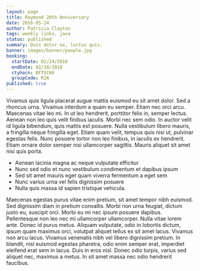 ```yaml
---
layout: page
title: Raymond 20th Anniversary
date: 2016-05-24
author: Patricia Clayton
tags: weekly links, java
status: published
summary: Duis dolor ex, luctus quis.
banner: images/banner/people.jpg
booking:
  startDate: 02/24/2018
  endDate: 02/28/2018
  ctyhocn: BFTSCHX
  groupCode: R2A
published: true
---
```

Vivamus quis ligula placerat augue mattis euismod eu sit amet dolor. Sed a rhoncus urna. Vivamus interdum a quam eu semper. Etiam nec orci arcu. Maecenas vitae leo mi. In ut leo hendrerit, porttitor felis in, semper lectus. Aenean non leo quis velit finibus iaculis. Morbi nec sem odio. In auctor velit id ligula bibendum, quis mattis est posuere. Nulla vestibulum libero mauris, a fringilla neque fringilla eget. Etiam quam velit, tempus quis nisi ut, pulvinar egestas felis. Nunc posuere tortor non leo finibus, in iaculis ex hendrerit. Etiam ornare dolor semper nisi ullamcorper sagittis. Mauris aliquet sit amet nisi quis porta.

* Aenean lacinia magna ac neque vulputate efficitur
* Nunc sed odio et nunc vestibulum condimentum et dapibus ipsum
* Sed sit amet mauris eget quam viverra fermentum a eget sem
* Nunc varius urna vel felis dignissim posuere
* Nulla quis massa id sapien tristique vehicula.

Maecenas egestas purus vitae enim pretium, sit amet tempor nibh euismod. Sed dignissim diam in pretium convallis. Morbi non urna feugiat, dictum justo eu, suscipit orci. Morbi eu mi nec ipsum posuere dapibus. Pellentesque non leo nec mi ullamcorper ullamcorper. Nulla vitae lorem ante. Donec id purus metus.
Aliquam vulputate, odio in lobortis dictum, ipsum quam maximus orci, volutpat aliquet tellus ex sit amet lacus. Vivamus non arcu lacus. Vivamus venenatis nibh vel libero dignissim pretium. In blandit, nisl euismod egestas pharetra, odio enim semper erat, imperdiet eleifend erat sem in lacus. Duis in eros nisl. Donec odio turpis, varius sed aliquet nec, maximus a metus. In sit amet massa nec odio hendrerit faucibus.
